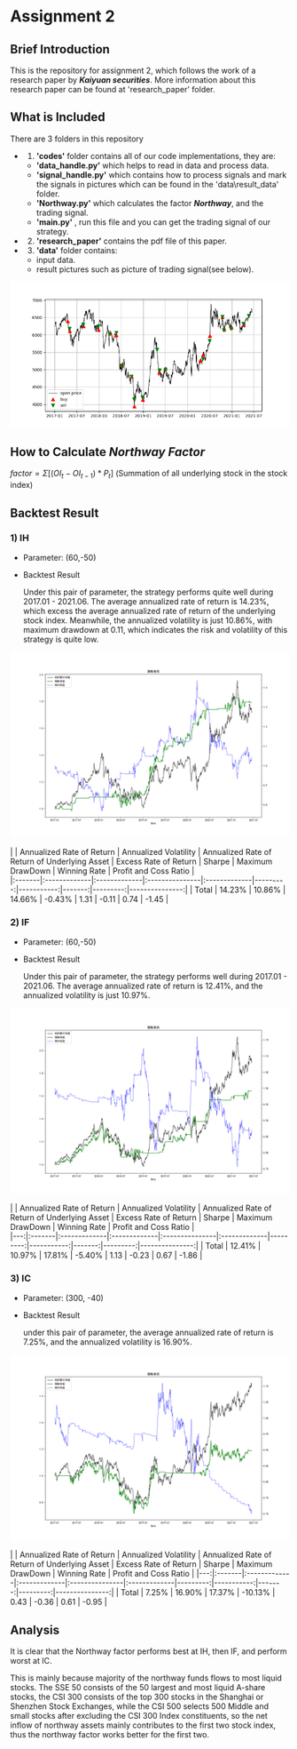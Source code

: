 # Assignment 2
## Brief Introduction
This is the repository for assignment 2, which follows the work of a research paper by ***Kaiyuan securities***. More information about this research paper can be found at 'research_paper' folder.

## What is Included
There are 3 folders in this repository
- 1. **'codes'** folder contains all of our code implementations, they are:
    - **'data_handle.py'** which helps to read in data and process data.
    - **'signal_handle.py'** which contains how to process signals and mark the signals in pictures which can be found in the 'data\result_data' folder.
    - **'Northway.py'** which calculates the factor ***Northway***, and the trading signal. 
    - **'main.py'** , run this file and you can get the trading signal of our strategy.
- 2. **'research_paper'** contains the pdf file of this paper.
- 3. **'data'** folder contains:
    - input data.
    - result pictures such as picture of trading signal(see below).
  
![trading signal](data\trading_signal.png)

## How to Calculate *Northway Factor*
$factor = Σ[( OI_t - OI_{t-1} ) *P_t]$ 
 (Summation of all underlying stock in the stock index)

## Backtest Result
### 1) IH
- Parameter: (60,-50)
- Backtest Result

    Under this pair of parameter, the strategy performs quite well during 2017.01 - 2021.06. The average annualized rate of return is 14.23%, which excess the average annualized rate of return of the underlying stock index. Meanwhile, the annualized volatility is just 10.86%, with maximum drawdown at 0.11, which indicates the risk and volatility of this strategy is quite low.

![net value of strategy](data\Northway-Ver2(60,-50)_IH_all_strategy_netValue.png)

|      | Annualized Rate of Return   | Annualized Volatility   | Annualized Rate of Return of Underlying Asset   | Excess Rate of Return  |   Sharpe |   Maximum DrawDown |   Winning Rate |   Profit and Coss Ratio |    
|:-------|:-------------|:-------------|:---------------|:-------------|---------:|-----------:|-------:|---------:|---------------:|
| Total     | 14.23%       | 10.86%       | 14.66%         | -0.43%       |     1.31 |      -0.11 |   0.74 |    -1.45 |  

### 2) IF
- Parameter: (60,-50)
- Backtest Result

    Under this pair of parameter, the strategy performs well during 2017.01 - 2021.06. The average annualized rate of return is 12.41%, and the annualized volatility is just 10.97%.

![net value of strategy](data\Northway-Ver2(60,-50)_IF_all_strategy_netValue.png)

|      | Annualized Rate of Return   | Annualized Volatility   | Annualized Rate of Return of Underlying Asset   | Excess Rate of Return  |   Sharpe |   Maximum DrawDown |   Winning Rate |   Profit and Coss Ratio |  
|---:|:-------|:-------------|:-------------|:---------------|:-------------|---------:|-----------:|-------:|---------:|---------------:|
|  Total     | 12.41%       | 10.97%       | 17.81%         | -5.40%       |     1.13 |      -0.23 |   0.67 |    -1.86 |       

### 3) IC
- Parameter: (300, -40)
- Backtest Result

    under this pair of parameter, the average annualized rate of return is 7.25%, and the annualized volatility is 16.90%. 

![net value of strategy](data\Northway-Ver2(300,-40)_IC_all_strategy_netValue.png)

|      | Annualized Rate of Return   | Annualized Volatility   | Annualized Rate of Return of Underlying Asset   | Excess Rate of Return  |   Sharpe |   Maximum DrawDown |   Winning Rate |   Profit and Coss Ratio | 
|---:|:-------|:-------------|:-------------|:---------------|:-------------|---------:|-----------:|-------:|---------:|---------------:|
| Total     | 7.25%        | 16.90%       | 17.37%         | -10.13%      |     0.43 |      -0.36 |   0.61 |    -0.95 |       


## Analysis
It is clear that the Northway factor performs best at IH, then IF, and perform worst at IC.

This is mainly because majority of the northway funds flows to most liquid stocks. The SSE 50 consists of the 50 largest and most liquid A-share stocks, the CSI 300 consists of the top 300 stocks in the Shanghai or Shenzhen Stock Exchanges, while the CSI 500 selects 500 Middle and small stocks after excluding the CSI 300 Index constituents, so the net inflow of northway assets mainly contributes to the first two stock index, thus the northway factor works better for the first two.
